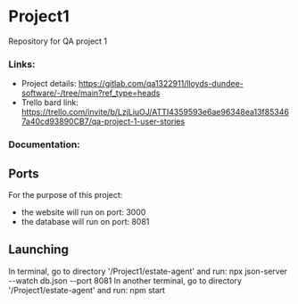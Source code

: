 # Project1
Repository for QA project 1 

### Links:
- Project details:  https://gitlab.com/qa1322911/lloyds-dundee-software/-/tree/main?ref_type=heads  
- Trello bard link: https://trello.com/invite/b/LzjLiuOJ/ATTI4359593e6ae96348ea13f853467a40cd93890CB7/qa-project-1-user-stories  

### Documentation:


## Ports
For the purpose of this project:  
 - the website will run on port:  3000  
 - the database will run on port: 8081

## Launching
In terminal, go to directory '/Project1/estate-agent' and run:           npx json-server --watch db.json --port 8081
In another terminal, go to directory '/Project1/estate-agent' and run:   npm start
